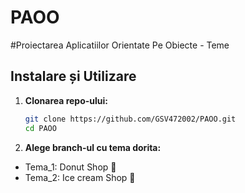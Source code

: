 # PAOO
#Proiectarea Aplicatiilor Orientate Pe Obiecte - Teme

## Instalare și Utilizare

1. **Clonarea repo-ului:**
   ```bash
   git clone https://github.com/GSV472002/PAOO.git
   cd PAOO
   ```
2. **Alege branch-ul cu tema dorita:**
  - Tema_1: Donut Shop 🍩
  - Tema_2: Ice cream Shop 🍦 
